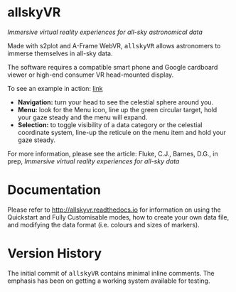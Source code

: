 # allskyVR

<i>Immersive virtual reality experiences for all-sky astronomical data</i>

Made with s2plot and A-Frame WebVR, <tt>allskyVR</tt> allows astronomers to immerse themselves in all-sky data.   

The software requires a compatible smart phone and Google cardboard viewer or high-end consumer VR head-mounted display.

To see an example in action: <a href="https://astronomy.swin.edu.au/~cfluke/vr/webundle/" target=_NEW>link</a>

- <b>Navigation:</b> turn your head to see the celestial sphere around you.
- <b>Menu:</b> look for the Menu icon, line up the green circular target, hold your gaze steady and the menu will expand.
- <b>Selection:</b> to toggle visibility of a data category or the celestial coordinate system, line-up the reticule on the menu item and hold your gaze steady.

For more information, please see the article: 
Fluke, C.J., Barnes, D.G., in prep, <i>Immersive virtual reality experiences for all-sky data</i>

# Documentation

Please refer to http://allskyvr.readthedocs.io for information on using the Quickstart and Fully Customisable modes, how to create your own data file, and modifying the data format (i.e. colours and sizes of markers). 

# Version History

The initial commit of <tt>allskyVR</tt> contains minimal inline comments.  The emphasis has been on getting a working system available for testing.
